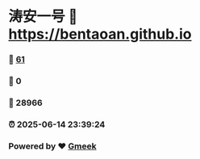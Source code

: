 # 涛安一号 :link: https://bentaoan.github.io 
### :page_facing_up: [61](https://bentaoan.github.io/tag.html) 
### :speech_balloon: 0 
### :hibiscus: 28966 
### :alarm_clock: 2025-06-14 23:39:24 
### Powered by :heart: [Gmeek](https://github.com/Meekdai/Gmeek)
